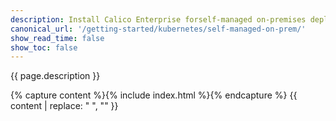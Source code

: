 ```yaml
---
description: Install Calico Enterprise forself-managed on-premises deployments.
canonical_url: '/getting-started/kubernetes/self-managed-on-prem/'
show_read_time: false
show_toc: false
---
```


{{ page.description }}

{% capture content %}{% include index.html %}{% endcapture %}
{{ content | replace: "    ", "" }}

